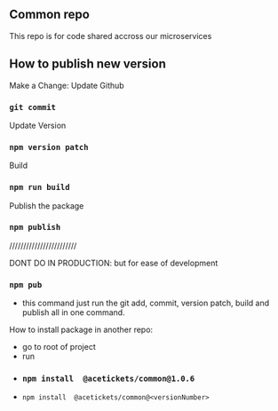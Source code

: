 

## Common repo
This repo is for code shared accross our microservices

## How to publish new version

Make a Change:
Update Github
### `git commit`

Update Version
### `npm version patch`

Build
### `npm run build`

Publish the package
### `npm publish`

////////////////////////

DONT DO IN PRODUCTION:
but for ease of development
### `npm pub`
- this command just run the git add, commit, version patch, build and publish all in one command.

How to install package in another repo:
- go to root of project
- run
- ### `npm install  @acetickets/common@1.0.6`
- `npm install  @acetickets/common@<versionNumber>`

